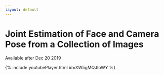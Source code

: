 ```yaml
---
layout: default
---
```


# Joint Estimation of Face and Camera Pose from a Collection of Images

Available after Dec 20 2019

{% include youtubePlayer.html id=XW5gMQJIoWY %}
